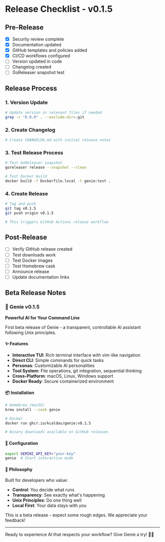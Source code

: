 # Release Checklist - v0.1.5

## Pre-Release

- [x] Security review complete
- [x] Documentation updated
- [x] GitHub templates and policies added
- [x] CI/CD workflows configured
- [ ] Version updated in code
- [ ] Changelog created
- [ ] GoReleaser snapshot test

## Release Process

### 1. Version Update
```bash
# Update version in relevant files if needed
grep -r "0.0.0" . --exclude-dir=.git
```

### 2. Create Changelog
```bash
# Create CHANGELOG.md with initial release notes
```

### 3. Test Release Process
```bash
# Test GoReleaser snapshot
goreleaser release --snapshot --clean

# Test Docker build
docker build -f Dockerfile.local -t genie:test .
```

### 4. Create Release
```bash
# Tag and push
git tag v0.1.5
git push origin v0.1.5

# This triggers GitHub Actions release workflow
```

## Post-Release

- [ ] Verify GitHub release created
- [ ] Test downloads work
- [ ] Test Docker images
- [ ] Test Homebrew cask
- [ ] Announce release
- [ ] Update documentation links

## Beta Release Notes

### 🎉 Genie v0.1.5

**Powerful AI for Your Command Line**

First beta release of Genie - a transparent, controllable AI assistant following Unix principles.

#### ✨ Features
- **Interactive TUI**: Rich terminal interface with vim-like navigation
- **Direct CLI**: Simple commands for quick tasks
- **Personas**: Customizable AI personalities
- **Tool System**: File operations, git integration, sequential thinking
- **Cross-Platform**: macOS, Linux, Windows support
- **Docker Ready**: Secure containerized environment

#### 📦 Installation
```bash
# Homebrew (macOS)
brew install --cask genie

# Docker
docker run ghcr.io/kcaldas/genie:v0.1.5

# Binary downloads available on GitHub releases
```

#### 🔧 Configuration
```bash
export GEMINI_API_KEY="your-key"
genie  # Start interactive mode
```

#### 🎯 Philosophy
Built for developers who value:
- **Control**: You decide what runs
- **Transparency**: See exactly what's happening
- **Unix Principles**: Do one thing well
- **Local First**: Your data stays with you

This is a beta release - expect some rough edges. We appreciate your feedback!

---

Ready to experience AI that respects your workflow? Give Genie a try! 🧞‍♂️